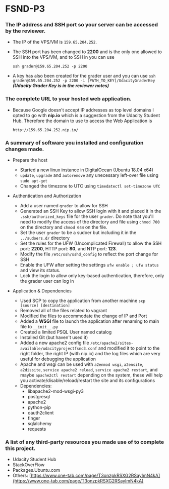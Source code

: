 # FSND-P3


### The IP address and SSH port so your server can be accessed by the reviewer.

* The IP of the VPS/VM is `159.65.204.252`. 

* The SSH port has been changed to **2200** and is the only one allowed to SSH into the VPS/VM, and to SSH in you can use 
    
    ```
    ssh grader@159.65.204.252 -p 2200
    ```

* A key has also been created for the grader user and you can use `ssh grader@159.65.204.252 -p 2200 -i [PATH_TO_KEY]/UdacityGraderKey` ***(Udacity Grader Key is in the reviewer notes)***


### The complete URL to your hosted web application.

* Because Google doesn't accept IP addresses as top level domains I opted to go with **nip.io** which is a suggestion from the Udacity Student Hub. Therefore the domain to use to access the Web Application is 
    
    ```
    http://159.65.204.252.nip.io/
    ```


### A summary of software you installed and configuration changes made.

* Prepare the host
    * Started a new linux instance in DigitalOcean (Ubuntu 18.04 x64)
    * `update`, `upgrade` and `autoremove` any unecessary left-over file using `sudo apt-get`
    * Changed the timezone to UTC using `timedatectl set-timezone UTC`

* Authentication and Authorization
    * Add a user named `grader` to allow for SSH
    * Generated an SSH Key to allow SSH login with it and placed it in the `.ssh/authorized_keys` file for the user `grader`. Do note that you'll need to modify the access of the directory and file using `chmod 700` on the directory and `chmod 644` on the file.
    * Set the user `grader` to be a sudoer but including it in the `../sudoers.d/` directory
    * Set the rules for the UFW (Uncomplicated Firewall) to allow the SSH port: **2200**, HTTP port: **80**, and NTP port: **123**. 
    * Modify the file `/etc/ssh/sshd_config` to reflect the port change for SSH
    * Enable the UFW after setting the settings `ufw enable ; ufw status` and view its status.
    * Lock the login to allow only key-based authentication, therefore, only the grader user can log in

* Application & Dependencies
    * Used SCP to copy the application from another machine `scp [source] [destination]`
    * Removed all of the files related to vagrant
    * Modified the files to accommodate the change of IP and Port
    * Added a **WSGI** file to launch the application after renaming to main file to `__init__.py`
    * Created a limited PSQL User named catalog
    * Installed Git (but haven't used it)
    * Added a new apache2 config file `/etc/apache2/sites-available/udacityprojectfsnd3.conf` and modified it to point to the right folder, the right IP (with nip.io) and the log files which are very useful for debugging the application
    * Apache and wsgi can be used with `a2enmod wsgi`, `a2ensite`, `a2dissite`, `service apache2 reload`, `service apache2 restart`, and maybe `apache2ctl restart` depending on the system, these will help you activate/disable/reload/restart the site and its configurations
    * Dependencies:
        * libapache2-mod-wsgi-py3
        * postgresql
        * apache2
        * python-pip
        * oauth2client
        * finger
        * sqlalchemy
        * requests


###  A list of any third-party resources you made use of to complete this project.
* Udacity Student Hub
* StackOverFlow
* Packages.Ubuntu.com
* Others: [https://www.one-tab.com/page/T3onzpkRSXG2RSayImN4kA](https://www.one-tab.com/page/T3onzpkRSXG2RSayImN4kA)
